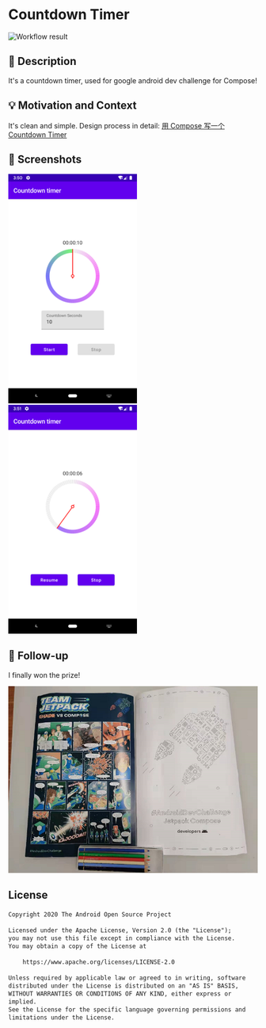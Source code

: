 # Countdown Timer

![Workflow result](https://github.com/wkxjc/CountdownTimer/workflows/Check/badge.svg)


## :scroll: Description
It's a countdown timer, used for google android dev challenge for Compose!

## :bulb: Motivation and Context
It's clean and simple.
Design process in detail: [用 Compose 写一个 Countdown Timer](https://blog.csdn.net/AlpinistWang/article/details/114378461)

## :camera_flash: Screenshots
<img src="/results/screenshot_1.png" width="260">&emsp;<img src="/results/screenshot_2.png" width="260">

## :dancer: Follow-up
I finally won the prize!

<img src="/results/prize.png" width="520">

## License
```
Copyright 2020 The Android Open Source Project

Licensed under the Apache License, Version 2.0 (the "License");
you may not use this file except in compliance with the License.
You may obtain a copy of the License at

    https://www.apache.org/licenses/LICENSE-2.0

Unless required by applicable law or agreed to in writing, software
distributed under the License is distributed on an "AS IS" BASIS,
WITHOUT WARRANTIES OR CONDITIONS OF ANY KIND, either express or implied.
See the License for the specific language governing permissions and
limitations under the License.
```